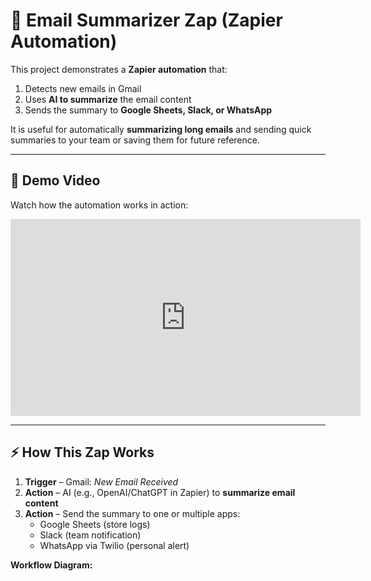 # 📧 Email Summarizer Zap (Zapier Automation)

This project demonstrates a **Zapier automation** that:
1. Detects new emails in Gmail
2. Uses **AI to summarize** the email content
3. Sends the summary to **Google Sheets, Slack, or WhatsApp**

It is useful for automatically **summarizing long emails** and sending quick summaries to your team or saving them for future reference.

---

## 🎥 Demo Video

Watch how the automation works in action:  
<iframe width="560" height="315" src="https://www.youtube.com/embed/vOSjd0YtqDM?si=Fv1Cj4LJKysbbi2g" title="YouTube video player" frameborder="0" allow="accelerometer; autoplay; clipboard-write; encrypted-media; gyroscope; picture-in-picture; web-share" referrerpolicy="strict-origin-when-cross-origin" allowfullscreen></iframe>

---

## ⚡ How This Zap Works

1. **Trigger** – Gmail: *New Email Received*  
2. **Action** – AI (e.g., OpenAI/ChatGPT in Zapier) to **summarize email content**  
3. **Action** – Send the summary to one or multiple apps:  
   - Google Sheets (store logs)  
   - Slack (team notification)  
   - WhatsApp via Twilio (personal alert)  

**Workflow Diagram:**

